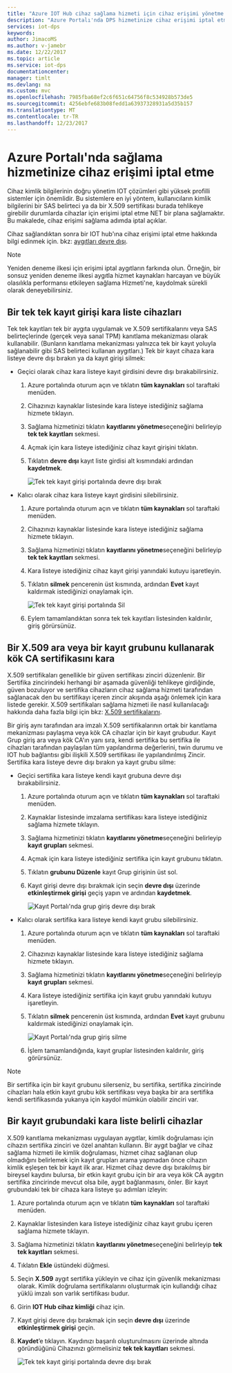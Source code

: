 ```yaml
---
title: "Azure IOT Hub cihaz sağlama hizmeti için cihaz erişimi yönetme | Microsoft Docs"
description: "Azure Portalı'nda DPS hizmetinize cihaz erişimi iptal etme"
services: iot-dps
keywords: 
author: JimacoMS
ms.author: v-jamebr
ms.date: 12/22/2017
ms.topic: article
ms.service: iot-dps
documentationcenter: 
manager: timlt
ms.devlang: na
ms.custom: mvc
ms.openlocfilehash: 7985fba68ef2c6f651c64756f8c534928b573de5
ms.sourcegitcommit: 4256ebfe683b08fedd1a63937328931a5d35b157
ms.translationtype: MT
ms.contentlocale: tr-TR
ms.lasthandoff: 12/23/2017
---
```

# <a name="how-to-revoke-device-access-to-your-provisioning-service-in-the-azure-portal"></a>Azure Portalı'nda sağlama hizmetinize cihaz erişimi iptal etme

Cihaz kimlik bilgilerinin doğru yönetim IOT çözümleri gibi yüksek profilli sistemler için önemlidir. Bu sistemlere en iyi yöntem, kullanıcıların kimlik bilgilerini bir SAS belirteci ya da bir X.509 sertifikası burada tehlikeye girebilir durumlarda cihazlar için erişimi iptal etme NET bir plana sağlamaktır. Bu makalede, cihaz erişimi sağlama adımda iptal açıklar.

Cihaz sağlandıktan sonra bir IOT hub'ına cihaz erişimi iptal etme hakkında bilgi edinmek için. bkz: [aygıtları devre dışı](https://docs.microsoft.com/en-us/azure/iot-hub/iot-hub-devguide-identity-registry#disable-devices).

> [!NOTE] 
> Yeniden deneme ilkesi için erişimi iptal aygıtların farkında olun. Örneğin, bir sonsuz yeniden deneme ilkesi aygıtla hizmet kaynakları harcayan ve büyük olasılıkla performansı etkileyen sağlama Hizmeti'ne, kaydolmak sürekli olarak deneyebilirsiniz.

## <a name="blacklist-devices-with-an-individual-enrollment-entry"></a>Bir tek tek kayıt girişi kara liste cihazları

Tek tek kayıtları tek bir aygıta uygulamak ve X.509 sertifikalarını veya SAS belirteçlerinde (gerçek veya sanal TPM) kanıtlama mekanizması olarak kullanabilir. (Bunların kanıtlama mekanizması yalnızca tek bir kayıt yoluyla sağlanabilir gibi SAS belirteci kullanan aygıtları.) Tek bir kayıt cihaza kara listeye devre dışı bırakın ya da kayıt girişi silmek: 

- Geçici olarak cihaz kara listeye kayıt girdisini devre dışı bırakabilirsiniz. 

    1. Azure portalında oturum açın ve tıklatın **tüm kaynakları** sol taraftaki menüden.
    2. Cihazınızı kaynaklar listesinde kara listeye istediğiniz sağlama hizmete tıklayın.
    3. Sağlama hizmetinizi tıklatın **kayıtlarını yönetme**seçeneğini belirleyip **tek tek kayıtları** sekmesi.
    4. Açmak için kara listeye istediğiniz cihaz kayıt girişini tıklatın. 
    5. Tıklatın **devre dışı** kayıt liste girdisi alt kısmındaki ardından **kaydetmek**.  

        ![Tek tek kayıt girişi portalında devre dışı bırak](./media/how-to-revoke-device-access-portal/disable-individual-enrollment.png)
    
- Kalıcı olarak cihaz kara listeye kayıt girdisini silebilirsiniz.

    1. Azure portalında oturum açın ve tıklatın **tüm kaynakları** sol taraftaki menüden.
    2. Cihazınızı kaynaklar listesinde kara listeye istediğiniz sağlama hizmete tıklayın.
    3. Sağlama hizmetinizi tıklatın **kayıtlarını yönetme**seçeneğini belirleyip **tek tek kayıtları** sekmesi.
    4. Kara listeye istediğiniz cihaz kayıt girişi yanındaki kutuyu işaretleyin. 
    5. Tıklatın **silmek** pencerenin üst kısmında, ardından **Evet** kayıt kaldırmak istediğinizi onaylamak için. 

        ![Tek tek kayıt girişi portalında Sil](./media/how-to-revoke-device-access-portal/delete-individual-enrollment.png)
    
    6. Eylem tamamlandıktan sonra tek tek kayıtları listesinden kaldırılır, giriş görürsünüz.  

## <a name="blacklist-an-x509-intermediate-or-root-ca-certificate-using-an-enrollment-group"></a>Bir X.509 ara veya bir kayıt grubunu kullanarak kök CA sertifikasını kara

X.509 sertifikaları genellikle bir güven sertifikası zinciri düzenlenir. Bir Sertifika zincirindeki herhangi bir aşamada güvenliği tehlikeye girdiğinde, güven bozuluyor ve sertifika cihazların cihaz sağlama hizmeti tarafından sağlanacak den bu sertifikayı içeren zincir akışında aşağı önlemek için kara listede gerekir. X.509 sertifikaları sağlama hizmeti ile nasıl kullanılacağı hakkında daha fazla bilgi için bkz: [X.509 sertifikalarını](./concepts-security.md#x509-certificates). 

Bir giriş aynı tarafından ara imzalı X.509 sertifikalarının ortak bir kanıtlama mekanizması paylaşma veya kök CA cihazlar için bir kayıt grubudur. Kayıt Grup giriş ara veya kök CA'ın yanı sıra, kendi sertifika bu sertifika ile cihazları tarafından paylaşılan tüm yapılandırma değerlerini, twin durumu ve IOT hub bağlantısı gibi ilişkili X.509 sertifikası ile yapılandırılmış Zincir. Sertifika kara listeye devre dışı bırakın ya kayıt grubu silme:

- Geçici sertifika kara listeye kendi kayıt grubuna devre dışı bırakabilirsiniz. 

    1. Azure portalında oturum açın ve tıklatın **tüm kaynakları** sol taraftaki menüden.
    2. Kaynaklar listesinde imzalama sertifikası kara listeye istediğiniz sağlama hizmete tıklayın.
    3. Sağlama hizmetinizi tıklatın **kayıtlarını yönetme**seçeneğini belirleyip **kayıt grupları** sekmesi.
    4. Açmak için kara listeye istediğiniz sertifika için kayıt grubunu tıklatın.
    5. Tıklatın **grubunu Düzenle** kayıt Grup girişinin üst sol.
    6. Kayıt girişi devre dışı bırakmak için seçin **devre dışı** üzerinde **etkinleştirmek girişi** geçiş yapın ve ardından **kaydetmek**.  

        ![Kayıt Portalı'nda grup giriş devre dışı bırak](./media/how-to-revoke-device-access-portal/disable-enrollment-group.png)

    
- Kalıcı olarak sertifika kara listeye kendi kayıt grubu silebilirsiniz.

    1. Azure portalında oturum açın ve tıklatın **tüm kaynakları** sol taraftaki menüden.
    2. Cihazınızı kaynaklar listesinde kara listeye istediğiniz sağlama hizmete tıklayın.
    3. Sağlama hizmetinizi tıklatın **kayıtlarını yönetme**seçeneğini belirleyip **kayıt grupları** sekmesi.
    4. Kara listeye istediğiniz sertifika için kayıt grubu yanındaki kutuyu işaretleyin. 
    5. Tıklatın **silmek** pencerenin üst kısmında, ardından **Evet** kayıt grubunu kaldırmak istediğinizi onaylamak için. 

        ![Kayıt Portalı'nda grup giriş silme](./media/how-to-revoke-device-access-portal/delete-enrollment-group.png)

    6. İşlem tamamlandığında, kayıt gruplar listesinden kaldırılır, giriş görürsünüz.  

> [!NOTE]
> Bir sertifika için bir kayıt grubunu silerseniz, bu sertifika, sertifika zincirinde cihazları hala etkin kayıt grubu kök sertifikası veya başka bir ara sertifika kendi sertifikasında yukarıya için kaydol mümkün olabilir zinciri var.

## <a name="blacklist-specific-devices-in-an-enrollment-group"></a>Bir kayıt grubundaki kara liste belirli cihazlar

X.509 kanıtlama mekanizması uygulayan aygıtlar, kimlik doğrulaması için cihazın sertifika zinciri ve özel anahtarı kullanın. Bir aygıt bağlar ve cihaz sağlama hizmeti ile kimlik doğrulaması, hizmet cihaz sağlanan olup olmadığını belirlemek için kayıt grupları arama yapmadan önce cihazın kimlik eşleşen tek bir kayıt ilk arar. Hizmet cihaz devre dışı bırakılmış bir bireysel kaydını bulursa, bir etkin kayıt grubu için bir ara veya kök CA aygıtın sertifika zincirinde mevcut olsa bile, aygıt bağlanmasını, önler. Bir kayıt grubundaki tek bir cihaza kara listeye şu adımları izleyin:

1. Azure portalında oturum açın ve tıklatın **tüm kaynakları** sol taraftaki menüden.
2. Kaynaklar listesinden kara listeye istediğiniz cihaz kayıt grubu içeren sağlama hizmete tıklayın.
3. Sağlama hizmetinizi tıklatın **kayıtlarını yönetme**seçeneğini belirleyip **tek tek kayıtları** sekmesi.
4. Tıklatın **Ekle** üstündeki düğmesi. 
5. Seçin **X.509** aygıt sertifika yükleyin ve cihaz için güvenlik mekanizması olarak. Kimlik doğrulama sertifikalarını oluşturmak için kullandığı cihaz yüklü imzalı son varlık sertifikası budur.
6. Girin **IOT Hub cihaz kimliği** cihaz için. 
7. Kayıt girişi devre dışı bırakmak için seçin **devre dışı** üzerinde **etkinleştirmek girişi** geçin. 
8. **Kaydet**’e tıklayın. Kaydınızı başarılı oluşturulmasını üzerinde altında göründüğünü Cihazınızı görmelisiniz **tek tek kayıtları** sekmesi. 

    ![Tek tek kayıt girişi portalında devre dışı bırak](./media/how-to-revoke-device-access-portal/disable-individual-enrollment.png)





